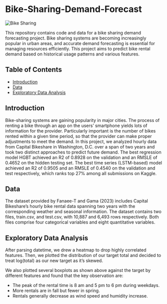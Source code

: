 # Bike-Sharing-Demand-Forecast

![Bike Sharing](https://images.ctfassets.net/p6ae3zqfb1e3/33ZjKWPEMX1FLn2X8XZurc/4b1c383d920c7227e052ff001511647f/CaBi_Ride_experience_Hero_2x.png?w=2500&q=60&fm=webp)

This repository contains code and data for a bike sharing demand forecasting project. Bike sharing systems are becoming increasingly popular in urban areas, and accurate demand forecasting is essential for managing resources efficiently. This project aims to predict bike rental demand based on historical usage patterns and various features.

## Table of Contents

- [Introduction](#introduction)
- [Data](#data)
- [Exploratory Data Analysis](#exploratory-data-analysis)

## Introduction

Bike-sharing systems are gaining popularity in major cities. The process of renting a bike through an app on the users’ smartphone yields lots of information for the provider. Particularly important is the number of bikes rented within a given time period, so that the provider can make proper adjustments to meet the demand. In this project, we analyzed hourly data from Capital Bikeshare in Washington, D.C. over a span of two years and took two distinct approaches to predict future demand. The best regression model HGBT achieved an R2 of 0.8928 on the validation and an RMSLE of 0.4652 on the hidden testing set. The best time series (LSTM-based) model achieved an R2 of 0.9505 and an RMSLE of 0.4540 on the validation and test respectively, which ranks top 27% among all submissions on Kaggle.

## Data

The dataset provided by Fanaee-T and Gama (2023) includes Capital Bikeshare’s hourly bike rental data spanning two years with the corresponding weather and seasonal information. The dataset contains two files, train.csv, and test.csv, with 10,887 and 6,493 rows respectively. Both files comprise four categorical variables and eight quantitative variables.

## Exploratory Data Analysis

After parsing datetime, we drew a heatmap to drop highly correlated features. Then, we plotted the distribution of our target total and decided to treat log(total) as our new target as it’s skewed.

We also plotted several boxplots as shown above against the target by different features and found that the key observation are:
- The peak of the rental time is 8 am and 5 pm to 6 pm during weekdays.
- More rentals are in fall but fewer in spring.
- Rentals generally decrease as wind speed and humidity increase.
